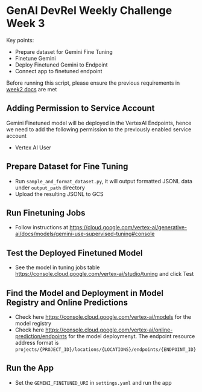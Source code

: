 # GenAI DevRel Weekly Challenge Week 3

Key points:

- Prepare dataset for Gemini Fine Tuning
- Finetune Gemini
- Deploy Finetuned Gemini to Endpoint
- Connect app to finetuned endpoint

Before running this script, please ensure the previous requirements in [week2 docs](../week2/README.md) are met

## Adding Permission to Service Account

Gemini Finetuned model will be deployed in the VertexAI Endpoints, hence we need to add the following permission to the previously enabled service account

- Vertex AI User

## Prepare Dataset for Fine Tuning

- Run `sample_and_format_dataset.py`, it will output formatted JSONL data under `output_path` directory
- Upload the resulting JSONL to GCS

## Run Finetuning Jobs

- Follow instructions at https://cloud.google.com/vertex-ai/generative-ai/docs/models/gemini-use-supervised-tuning#console

## Test the Deployed Finetuned Model

- See the model in tuning jobs table https://console.cloud.google.com/vertex-ai/studio/tuning and click Test

## Find the Model and Deployment in Model Registry and Online Predictions

- Check here https://console.cloud.google.com/vertex-ai/models for the model registry
- Check here https://console.cloud.google.com/vertex-ai/online-prediction/endpoints for the model deploymenyt. The endpoint resource address format is `projects/{PROJECT_ID}/locations/{LOCATIONS}/endpoints/{ENDPOINT_ID}`

## Run the App

- Set the `GEMINI_FINETUNED_URI` in `settings.yaml` and run the app
